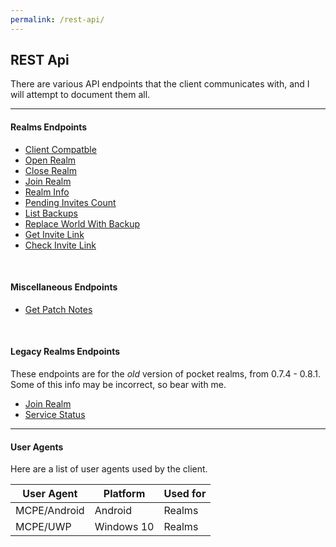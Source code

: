 ```yaml
---
permalink: /rest-api/
---
```

## REST Api
There are various API endpoints that the client communicates with, and I will attempt to document them all.
<br>

---

#### Realms Endpoints
* [Client Compatble](realms/client-compatible/)  
* [Open Realm](realms/open-realm/)  
* [Close Realm](realms/close-realm/)  
* [Join Realm](realms/join-realm/)  
* [Realm Info](realms/realm-info/)  
* [Pending Invites Count](realms/pending-invites-count/)
* [List Backups](realms/list-backups/)  
* [Replace World With Backup](realms/replace-world-with-backup/)   
* [Get Invite Link](realms/get-invite-link/)  
* [Check Invite Link](realms/check-invite-link/)  

<br>

#### Miscellaneous Endpoints
* [Get Patch Notes](misc/patch-notes/)  

<br>

#### Legacy Realms Endpoints
These endpoints are for the *old* version of pocket realms, from 0.7.4 - 0.8.1. Some of this info may be incorrect, so bear with me.  

* [Join Realm](realms/legacy/join-realm/)  
* [Service Status](realms/legacy/status/)  

---

#### User Agents
Here are a list of user agents used by the client.

| User Agent   | Platform   | Used for |
| ------------ | ---------- | -------- |
| MCPE/Android | Android    | Realms   |
| MCPE/UWP     | Windows 10 | Realms   |
